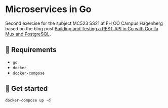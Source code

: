 # Microservices in Go

Second exercise for the subject MC523 SS21 at FH OÖ Campus Hagenberg based on the blog post [Building and Testing a REST API in Go with Gorilla Mux and PostgreSQL](https://semaphoreci.com/community/tutorials/building-and-testing-a-rest-api-in-go-with-gorilla-mux-and-postgresql).

## 📝 Requirements

- `go`
- `docker`
- `docker-compose`

## 🚀 Get started
```
docker-compose up -d
```